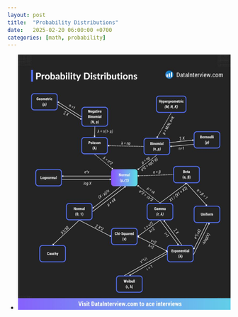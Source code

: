 ```yaml
---
layout: post
title:  "Probability Distributions"
date:   2025-02-20 06:00:00 +0700
categories: [math, probability]
---
```



- ![Images by DataInterview](https://raw.githubusercontent.com/tom-tin/tom-tin.github.io/master/_posts/stats/images/distributions.jpg)
